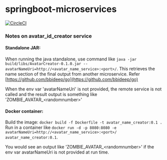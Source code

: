 # springboot-microservices

[![CircleCI](https://circleci.com/gh/bbideep/springboot-microservices.svg?style=svg)](https://circleci.com/gh/bbideep/springboot-microservices)

### Notes on avatar_id_creator service

#### Standalone JAR:
When running the java standalone, use command like ```java -jar build/libs/AvatarCreator-0.1.0.jar --avatarNameUri=http://<avatar_name_service>:<port>/```. This retrieves the name section of the final output from another microservice.    Refer [https://github.com/bbideep/go](https://github.com/bbideep/go)   

When the env var 'avatarNameUri' is not provided, the remote service is not called and the result output is something like 'ZOMBIE_AVATAR_\<randomnumber>'
  
#### Docker container:
Build the image: ```docker build -f Dockerfile -t avatar_name_creator:0.1 .```   
Run in a container like ```docker run -d -p 8080:8080 -e avatarNameUri=http://<avatar_name_service>:<port>/ avatar_name_creator:0.1```. 

You would see an output like 'ZOMBIE_AVATAR_\<randomnumber>' if the env var avatarNameUri is not provided at run time.
